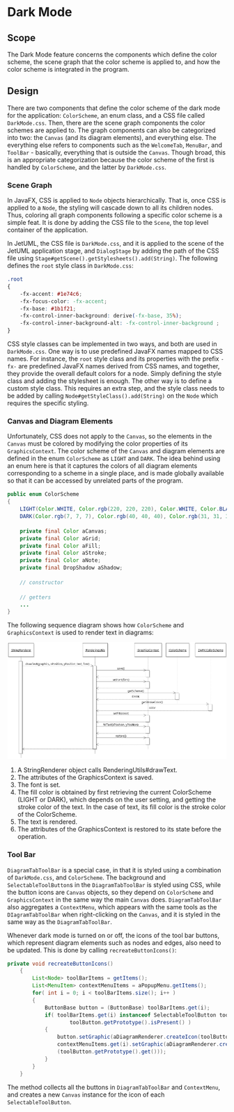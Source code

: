 # Dark Mode

## Scope

The Dark Mode feature concerns the components which define the color scheme, the scene graph that the color scheme is applied to, and how the color scheme is integrated in the program.

## Design

There are two components that define the color scheme of the dark mode for the application: `ColorScheme`, an enum class, and a CSS file called `DarkMode.css`. Then, there are the scene graph components the color schemes are applied to. The graph components can also be categorized into two: the `Canvas` (and its diagram elements), and everything else. The everything else refers to components such as the `WelcomeTab`, `MenuBar`, and `ToolBar` - basically, everything that is outside the `Canvas`. Though broad, this is an appropriate categorization because the color scheme of the first is handled by `ColorScheme`, and the latter by `DarkMode.css`.

### Scene Graph

In JavaFX, CSS is applied to `Node` objects hierarchically. That is, once CSS is applied to a `Node`, the styling will cascade down to all its children nodes. Thus, coloring all graph components following a specific color scheme is a simple feat. It is done by adding the CSS file to the `Scene`, the top level container of the application.
 
In JetUML, the CSS file is `DarkMode.css`, and it is applied to the scene of the JetUML application stage, and `DialogStage` by adding the path of the CSS file using `Stage#getScene().getStylesheets().add(String)`. The following defines the `root` style class in `DarkMode.css`:

```css
.root 
{ 
    -fx-accent: #1e74c6;
    -fx-focus-color: -fx-accent;
    -fx-base: #1b1f21;
    -fx-control-inner-background: derive(-fx-base, 35%);
    -fx-control-inner-background-alt: -fx-control-inner-background ;
}
```

CSS style classes can be implemented in two ways, and both are used in `DarkMode.css`. One way is to use predefined JavaFX names mapped to CSS names. For instance, the `root` style class and its properties with the prefix `-fx-` are predefined JavaFX names derived from CSS names, and together, they provide the overall default colors for a node. Simply defining the style class and adding the stylesheet is enough. The other way is to define a custom style class. This requires an extra step, and the style class needs to be added by calling `Node#getStyleClass().add(String)` on the `Node` which requires the specific styling. 

### Canvas and Diagram Elements

Unfortunately, CSS does not apply to the `Canvas`, so the elements in the `Canvas` must be colored by modifying the color properties of its `GraphicsContext`. The color scheme of the `Canvas` and diagram elements are defined in the enum `ColorScheme` as `LIGHT` and `DARK`. The idea behind using an enum here is that it captures the colors of all diagram elements corresponding to a scheme in a single place, and is made globally available so that it can be accessed by unrelated parts of the program.

```java
public enum ColorScheme 
{
	LIGHT(Color.WHITE, Color.rgb(220, 220, 220), Color.WHITE, Color.BLACK, Color.color(0.9f, 0.9f, 0.6f), Color.LIGHTGRAY), 
	DARK(Color.rgb(7, 7, 7), Color.rgb(40, 40, 40), Color.rgb(31, 31, 31), Color.WHITE, Color.rgb(30, 63, 102), Color.TRANSPARENT);

	private final Color aCanvas;
	private final Color aGrid;
	private final Color aFill;
	private final Color aStroke;
	private final Color aNote;
	private final DropShadow aShadow;
	
	// constructor

	// getters
	...
}
```

The following sequence diagram shows how `ColorScheme` and `GraphicsContext` is used to render text in diagrams:

![JetUML Sequence Diagram](DarkMode.sequence.png)


1. A StringRenderer object calls RenderingUtils#drawText. 
2. The attributes of the GraphicsContext is saved.
3. The font is set.
4. The fill color is obtained by first retrieving the current ColorScheme (LIGHT or DARK), which depends on the user setting, and getting the stroke color of the text. In the case of text, its fill color is the stroke color of the ColorScheme.
5. The text is rendered.
6. The attributes of the GraphicsContext is restored to its state before the operation.
	
### Tool Bar

`DiagramTabToolBar` is a special case, in that it is styled using a combination of `DarkMode.css`, and `ColorScheme`. The background and `SelectableToolButton`s in the `DiagramTabToolBar` is styled using CSS, while the button icons are `Canvas` objects, so they depend on `ColorScheme` and `GraphicsContext` in the same way the main `Canvas` does.  `DiagramTabToolBar` also aggregates a `ContextMenu`, which appears with the same tools as the `DIagramTabToolBar` when right-clicking on the `Canvas`, and it is styled in the same way as the `DiagramTabToolBar`.

Whenever dark mode is turned on or off, the icons of the tool bar buttons, which represent diagram elements such as nodes and edges, also need to be updated. This is done by calling `recreateButtonIcons()`: 

```java
private void recreateButtonIcons()
	{
		List<Node> toolBarItems = getItems();
		List<MenuItem> contextMenuItems = aPopupMenu.getItems();
		for( int i = 0; i < toolBarItems.size(); i++ )
		{
			ButtonBase button = (ButtonBase) toolBarItems.get(i);
			if( toolBarItems.get(i) instanceof SelectableToolButton toolButton && 
					toolButton.getPrototype().isPresent() )
			{
				button.setGraphic(aDiagramRenderer.createIcon(toolButton.getPrototype().get()));
				contextMenuItems.get(i).setGraphic(aDiagramRenderer.createIcon
				(toolButton.getPrototype().get()));
			}
		}
	}
```

The method collects all the buttons in `DiagramTabToolBar` and `ContextMenu`, and creates a new `Canvas` instance for the icon of each `SelectableToolButton`. 